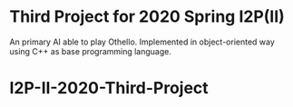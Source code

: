 # Third Project for 2020 Spring I2P(II)
An primary AI able to play Othello. Implemented in object-oriented way using C++ as base programming language.
# I2P-II-2020-Third-Project
